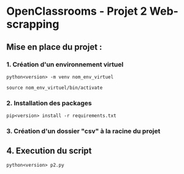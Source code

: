 # OpenClassrooms - Projet 2 Web-scrapping

## Mise en place du projet :

### 1. Création d'un environnement virtuel

    python<version> -m venv nom_env_virtuel

    source nom_env_virtuel/bin/activate

### 2. Installation des packages 

    pip<version> install -r requirements.txt
    
### 3. Création d'un dossier "csv" à la racine du projet

## 4. Execution du script

    python<version> p2.py
